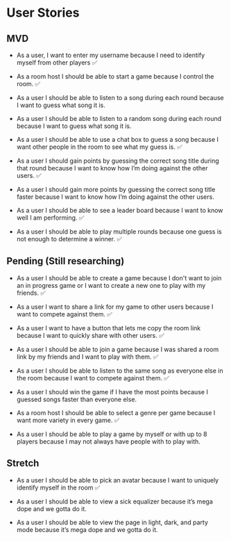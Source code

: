 # User Stories

## MVD

- As a user, I want to enter my username because I need to identify myself from other players  ✅

- As a room host I should be able to start a game because I control the room.  ✅

- As a user I should be able to listen to a song during each round because I want to guess what song it is.

- As a user I should be able to listen to a random song during each round because I want to guess what song it is.

- As a user I should be able to use a chat box to guess a song because I want other people in the room to see what my guess is.  ✅

- As a user I should gain points by guessing the correct song title during that round because I want to know how I’m doing against the other users.  ✅

- As a user I should gain more points by guessing the correct song title faster because I want to know how I’m doing against the other users.

- As a user I should be able to see a leader board because I want to know well I am performing.  ✅

- As a user I should be able to play multiple rounds because one guess is not enough to determine a winner.  ✅

## Pending (Still researching)

- As a user I should be able to create a game because I don't want to join an in progress game or I want to create a new one to play with my friends.  ✅

- As a user I want to share a link for my game to other users because I want to compete against them.  ✅

- As a user I want to have a button that lets me copy the room link because I want to quickly share with other users.  ✅

- As a user I should be able to join a game because I was shared a room link by my friends and I want to play with them.  ✅

- As a user I should be able to listen to the same song as everyone else in the room because I want to compete against them.  ✅

- As a user I should win the game if I have the most points because I guessed songs faster than everyone else.  

- As a room host I should be able to select a genre per game because I want more variety in every game.  ✅

- As a user I should be able to play a game by myself or with up to 8 players because I may not always have people with to play with.  

## Stretch

- As a user I should be able to pick an avatar because I want to uniquely identify myself in the room  ✅

- As a user I should be able to view a sick equalizer because it’s mega dope and we gotta do it.

- As a user I should be able to view the page in light, dark, and party mode because it’s mega dope and we gotta do it.

